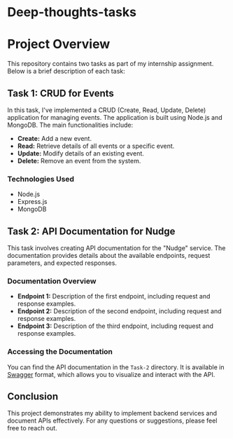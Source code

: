 # Deep-thoughts-tasks

# Project Overview

This repository contains two tasks as part of my internship assignment. Below is a brief description of each task:

## Task 1: CRUD for Events

In this task, I've implemented a CRUD (Create, Read, Update, Delete) application for managing events. The application is built using Node.js and MongoDB. The main functionalities include:

- **Create:** Add a new event.
- **Read:** Retrieve details of all events or a specific event.
- **Update:** Modify details of an existing event.
- **Delete:** Remove an event from the system.

### Technologies Used

- Node.js
- Express.js
- MongoDB

## Task 2: API Documentation for Nudge

This task involves creating API documentation for the "Nudge" service. The documentation provides details about the available endpoints, request parameters, and expected responses.

### Documentation Overview

- **Endpoint 1:** Description of the first endpoint, including request and response examples.
- **Endpoint 2:** Description of the second endpoint, including request and response examples.
- **Endpoint 3:** Description of the third endpoint, including request and response examples.

### Accessing the Documentation

You can find the API documentation in the `Task-2` directory. It is available in [Swagger](https://swagger.io/) format, which allows you to visualize and interact with the API.

## Conclusion

This project demonstrates my ability to implement backend services and document APIs effectively. For any questions or suggestions, please feel free to reach out.


